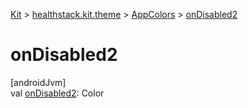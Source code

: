 
[Kit](../../../kit.html) > [healthstack.kit.theme](../index.html) > [AppColors](index.html) > [onDisabled2](on-disabled2.html)



# onDisabled2



[androidJvm]\
val [onDisabled2](on-disabled2.html): Color




